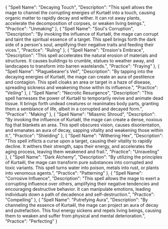 {
  "Spell Name": "Decaying Touch",
  "Description": "This spell allows the mage to channel the corrupting energies of Kurtaêl into a touch, causing organic matter to rapidly decay and wither. It can rot away plants, accelerate the decomposition of corpses, or weaken living beings.",
  "Practice": "Unmaking"
},
{
  "Spell Name": "Soul's Corruption",
  "Description": "By invoking the influence of Kurtaêl, the mage can corrupt and taint the spiritual essence of a target. This spell brings forth the dark side of a person's soul, amplifying their negative traits and feeding their vices.",
  "Practice": "Ruling"
},
{
  "Spell Name": "Erosion's Embrace",
  "Description": "This spell accelerates the natural erosion of materials and structures. It causes buildings to crumble, statues to weather away, and landscapes to transform into barren wastelands.",
  "Practice": "Fraying"
},
{
  "Spell Name": "Plaguebearer's Veil",
  "Description": "By tapping into the decaying energies of Kurtaêl, the mage can create an aura of pestilence and contagion. This spell cloaks an area or target in a haze of disease, spreading sickness and weakening those within its influence.",
  "Practice": "Veiling"
},
{
  "Spell Name": "Necrotic Resurgence",
  "Description": "This spell harnesses the power of Kurtaêl to temporarily revive and animate dead tissue. It brings forth undead creatures or reanimates body parts, granting them a semblance of life, albeit in a corrupted and decayed form.",
  "Practice": "Making"
},
{
  "Spell Name": "Miasmic Shroud",
  "Description": "By invoking the influence of Kurtaêl, the mage can create a dense, noxious fog that blankets an area. This spell obscures vision, causes disorientation, and emanates an aura of decay, sapping vitality and weakening those within it.",
  "Practice": "Shielding"
},
{
  "Spell Name": "Withering Hex",
  "Description": "This spell inflicts a curse upon a target, causing their vitality to rapidly decline. It withers their strength, saps their energy, and accelerates the aging process, leaving them weakened and frail.",
  "Practice": "Unraveling"
},
{
  "Spell Name": "Dark Alchemy",
  "Description": "By utilizing the principles of Kurtaêl, the mage can transform pure substances into corrupted and toxic variants. This spell turns water into poison, metals into rust, or plants into venomous agents.",
  "Practice": "Patterning"
},
{
  "Spell Name": "Corrosive Influence",
  "Description": "This spell allows the mage to exert a corrupting influence over others, amplifying their negative tendencies and encouraging destructive behavior. It can manipulate emotions, leading individuals down a path of decadence and self-destruction.",
  "Practice": "Compelling"
},
{
  "Spell Name": "Putrefying Aura",
  "Description": "By channeling the essence of Kurtaêl, the mage can project an aura of decay and putrefaction. This foul energy sickens and repels living beings, causing them to weaken and suffer from physical and mental deterioration.",
  "Practice": "Perfecting"
}
